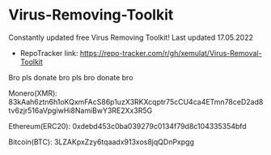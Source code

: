 # Virus-Removing-Toolkit
Constantly updated free Virus Removing Toolkit!
Last updated 17.05.2022

- RepoTracker link: https://repo-tracker.com/r/gh/xemulat/Virus-Removal-Toolkit


Bro pls donate bro pls bro donate bro

Monero(XMR): 83kAah6ztn6h1oKQxmFAcS86p1uzX3RKXcqptr75cCU4ca4ETmn78ceD2ad8tv6zjr516aVpgiwHi8NamiBwY3RE2Xx3R5G

Ethereum(ERC20): 0xdebd453c0ba039279c0134f79d8c104335354bfd

Bitcoin(BTC): 3LZAKpxZzy6tqaadx913xos8jqQDnPxpgg
